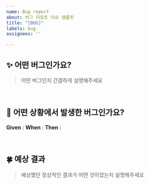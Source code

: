 ```yaml
---
name: Bug report
about: 버그 리포트 이슈 템플릿
title: "[BUG]"
labels: bug
assignees: ''

---
```


## ✨ 어떤 버그인가요?

> 어떤 버그인지 간결하게 설명해주세요

<br>

## 📌 어떤 상황에서 발생한 버그인가요?

**Given** : 
**When** : 
**Then** : 

<br>

## 🍀 예상 결과

> 예상했던 정상적인 결과가 어떤 것이었는지 설명해주세요
